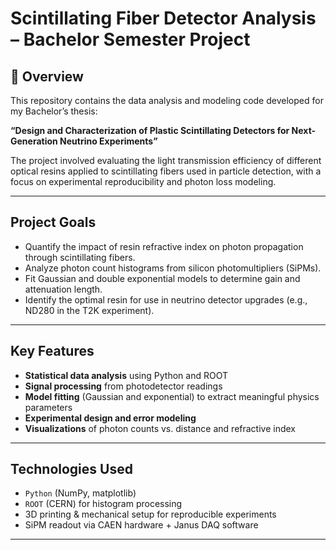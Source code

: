 # Scintillating Fiber Detector Analysis – Bachelor Semester Project


## 📌 Overview

This repository contains the data analysis and modeling code developed for my Bachelor’s thesis:

**“Design and Characterization of Plastic Scintillating Detectors for Next-Generation Neutrino Experiments”**  


The project involved evaluating the light transmission efficiency of different optical resins applied to scintillating fibers used in particle detection, with a focus on experimental reproducibility and photon loss modeling.

---

##  Project Goals

- Quantify the impact of resin refractive index on photon propagation through scintillating fibers.
- Analyze photon count histograms from silicon photomultipliers (SiPMs).
- Fit Gaussian and double exponential models to determine gain and attenuation length.
- Identify the optimal resin for use in neutrino detector upgrades (e.g., ND280 in the T2K experiment).

---

##  Key Features

-  **Statistical data analysis** using Python and ROOT
-  **Signal processing** from photodetector readings
-  **Model fitting** (Gaussian and exponential) to extract meaningful physics parameters
-  **Experimental design and error modeling**
-  **Visualizations** of photon counts vs. distance and refractive index

---

## Technologies Used

- `Python` (NumPy, matplotlib)
- `ROOT` (CERN) for histogram processing
- 3D printing & mechanical setup for reproducible experiments
- SiPM readout via CAEN hardware + Janus DAQ software

---



